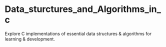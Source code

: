 # Data_sturctures_and_Algorithms_in_c
Explore C implementations of essential data structures &amp; algorithms for learning &amp; development.
